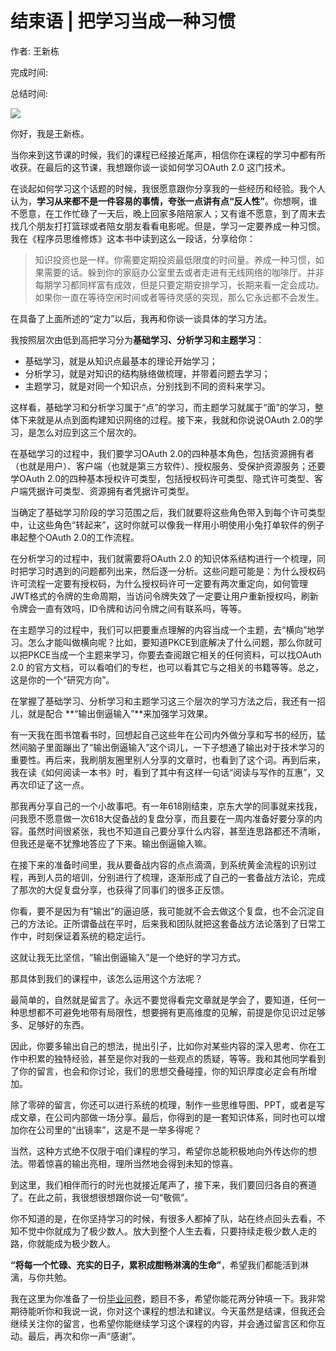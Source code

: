 # 结束语 \| 把学习当成一种习惯

作者: 王新栋

完成时间:

总结时间:

![](<https://static001.geekbang.org/resource/image/5c/c4/5c0dee14ed3d5336a86e884cdb53c4c4.jpg>)

<audio><source src="https://static001.geekbang.org/resource/audio/70/0e/7023605ff46e2e92e7dc6f8eb38cff0e.mp3" type="audio/mpeg"></audio>

你好，我是王新栋。

当你来到这节课的时候，我们的课程已经接近尾声，相信你在课程的学习中都有所收获。在最后的这节课，我想跟你谈一谈如何学习OAuth 2.0 这门技术。

在谈起如何学习这个话题的时候，我很愿意跟你分享我的一些经历和经验。我个人认为，**学习从来都不是一件容易的事情，夸张一点讲有点“反人性”**。你想啊，谁不愿意，在工作忙碌了一天后，晚上回家多陪陪家人；又有谁不愿意，到了周末去找几个朋友打打篮球或者陪女朋友看看电影呢。但是，学习一定要养成一种习惯。我在《程序员思维修炼》这本书中读到这么一段话，分享给你：

> 知识投资也是一样。你需要定期投资最低限度的时间量。养成一种习惯，如果需要的话。躲到你的家庭办公室里去或者走进有无线网络的咖啡厅。并非每期学习都同样富有成效，但是只要定期安排学习，长期来看一定会成功。如果你一直在等待空闲时间或者等待灵感的突现，那么它永远都不会发生。

在具备了上面所述的“定力”以后，我再和你谈一谈具体的学习方法。

我按照层次由低到高把学习分为**基础学习、分析学习和主题学习**：

- 基础学习，就是从知识点最基本的理论开始学习；
- 分析学习，就是对知识的结构脉络做梳理，并带着问题去学习；
- 主题学习，就是对同一个知识点，分别找到不同的资料来学习。

<!-- -->

<!-- [[[read_end]]] -->

这样看，基础学习和分析学习属于“点”的学习，而主题学习就属于“面”的学习，整体下来就是从点到面构建知识网络的过程。接下来，我就和你说说OAuth 2.0的学习，是怎么对应到这三个层次的。

在基础学习的过程中，我们要学习OAuth 2.0的四种基本角色，包括资源拥有者（也就是用户）、客户端（也就是第三方软件）、授权服务、受保护资源服务；还要学OAuth 2.0的四种基本授权许可类型，包括授权码许可类型、隐式许可类型、客户端凭据许可类型、资源拥有者凭据许可类型。

当确定了基础学习阶段的学习范围之后，我们就要将这些角色带入到每个许可类型中，让这些角色“转起来”，这时你就可以像我一样用小明使用小兔打单软件的例子串起整个OAuth 2.0的工作流程。

在分析学习的过程中，我们就需要将OAuth 2.0 的知识体系结构进行一个梳理，同时把学习时遇到的问题都列出来，然后逐一分析。这些问题可能是：为什么授权码许可流程一定要有授权码，为什么授权码许可一定要有两次重定向，如何管理JWT格式的令牌的生命周期，当访问令牌失效了一定要让用户重新授权吗，刷新令牌会一直有效吗，ID令牌和访问令牌之间有联系吗，等等。

在主题学习的过程中，我们可以把要重点理解的内容当成一个主题，去“横向”地学习。怎么才能叫做横向呢？比如，要知道PKCE到底解决了什么问题，那么你就可以把PKCE当成一个主题来学习，你要去查阅跟它相关的任何资料，可以找OAuth 2.0 的官方文档，可以看咱们的专栏，也可以看其它与之相关的书籍等等。总之，这是你的一个“研究方向”。

在掌握了基础学习、分析学习和主题学习这三个层次的学习方法之后，我还有一招儿，就是配合 **“输出倒逼输入”**来加强学习效果。

有一天我在图书馆看书时，回想起自己这些年在公司内外做分享和写书的经历，猛然间脑子里面蹦出了“输出倒逼输入”这个词儿，一下子想通了输出对于技术学习的重要性。再后来，我刷朋友圈里别人分享的文章时，也看到了这个词。再到后来，我在读《如何阅读一本书》时，看到了其中有这样一句话“阅读与写作的互惠”，又再次印证了这一点。

那我再分享自己的一个小故事吧。有一年618刚结束，京东大学的同事就来找我，问我愿不愿意做一次618大促备战的复盘分享，而且要在一周内准备好要分享的内容。虽然时间很紧张，我也不知道自己要分享什么内容，甚至连思路都还不清晰，但我还是毫不犹豫地答应了下来。输出倒逼输入嘛。

在接下来的准备时间里，我从要备战内容的点点滴滴，到系统黄金流程的识别过程，再到人员的培训，分别进行了梳理，逐渐形成了自己的一套备战方法论，完成了那次的大促复盘分享，也获得了同事们的很多正反馈。

你看，要不是因为有“输出”的逼迫感，我可能就不会去做这个复盘，也不会沉淀自己的方法论。正所谓备战在平时，后来我和团队就把这套备战方法论落到了日常工作中，时刻保证着系统的稳定运行。

这就让我无比坚信，“输出倒逼输入”是一个绝好的学习方式。

那具体到我们的课程中，该怎么运用这个方法呢？

最简单的，自然就是留言了。永远不要觉得看完文章就是学会了，要知道，任何一种思想都不可避免地带有局限性，想要拥有更高维度的见解，前提是你见识过足够多、足够好的东西。

因此，你要多输出自己的想法，抛出引子，比如你对某些内容的深入思考、你在工作中积累的独特经验，甚至是你对我的一些观点的质疑，等等。我和其他同学看到了你的留言，也会和你讨论，我们的思想交叠碰撞，你的知识厚度必定会有所增加。

除了零碎的留言，你还可以进行系统的梳理，制作一些思维导图、PPT，或者是写成文章，在公司内部做一场分享。最后，你得到的是一套知识体系，同时也可以增加你在公司里的“出镜率”，这是不是一举多得呢？

当然，这种方式绝不仅限于咱们课程的学习，希望你总能积极地向外传达你的想法。带着惊喜的输出亮相，理所当然地会得到未知的惊喜。

到这里，我们相伴而行的时光也就接近尾声了，接下来，我们要回归各自的赛道了。在此之前，我很想很想跟你说一句“敬佩”。

你不知道的是，在你坚持学习的时候，有很多人都掉了队，站在终点回头去看，不知不觉中你就成为了极少数人。放大到整个人生去看，只要持续走极少数人走的路，你就能成为极少数人。

**“将每一个忙碌、充实的日子，累积成酣畅淋漓的生命”**，希望我们都能活到淋漓，与你共勉。

我在这里为你准备了一份[毕业问卷](<https://jinshuju.net/f/YJJsnf>)，题目不多，希望你能花两分钟填一下。我非常期待能听你和我说一说，你对这个课程的想法和建议。今天虽然是结课，但我还会继续关注你的留言，也希望你能继续学习这个课程的内容，并会通过留言区和你互动。最后，再次和你一声“感谢”。

